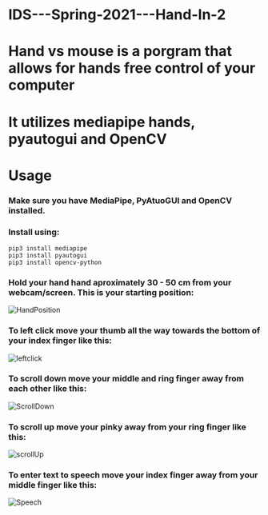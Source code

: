 # IDS---Spring-2021---Hand-In-2
# Hand vs mouse is a porgram that allows for hands free control of your computer 
# It utilizes mediapipe hands, pyautogui and OpenCV
#
# Usage
### Make sure you have MediaPipe, PyAtuoGUI and OpenCV installed. 
### Install using: 
```
pip3 install mediapipe
pip3 install pyautogui
pip3 install opencv-python
```
### Hold your hand hand aproximately 30 - 50 cm from your webcam/screen. This is your starting position: 
![HandPosition](https://user-images.githubusercontent.com/70689092/115688165-2e5b0300-a35b-11eb-84f7-e81afb2f3934.jpg)

### To left click move your thumb all the way towards the bottom of your index finger like this: 
![leftclick](https://user-images.githubusercontent.com/70689092/115690521-6a8f6300-a35d-11eb-8e7d-b48e58281b25.gif)

### To scroll down move your middle and ring finger away from each other like this: 
![ScrollDown](https://user-images.githubusercontent.com/70689092/115692062-ed64ed80-a35e-11eb-9702-8e203801de8e.gif)

### To scroll up move your pinky away from your ring finger like this:
![scrollUp](https://user-images.githubusercontent.com/70689092/115692164-05d50800-a35f-11eb-896e-e2cbec6a5a09.gif)

### To enter text to speech move your index finger away from your middle finger like this: 
![Speech](https://user-images.githubusercontent.com/70689092/115692333-2d2bd500-a35f-11eb-81ed-e3775c836bd4.gif)
